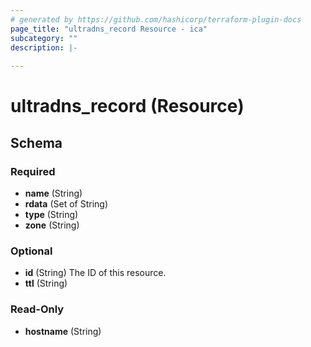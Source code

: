 ```yaml
---
# generated by https://github.com/hashicorp/terraform-plugin-docs
page_title: "ultradns_record Resource - ica"
subcategory: ""
description: |-
  
---
```


# ultradns_record (Resource)





<!-- schema generated by tfplugindocs -->
## Schema

### Required

- **name** (String)
- **rdata** (Set of String)
- **type** (String)
- **zone** (String)

### Optional

- **id** (String) The ID of this resource.
- **ttl** (String)

### Read-Only

- **hostname** (String)


